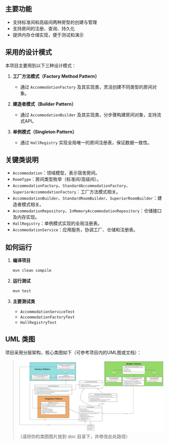 
## 主要功能

- 支持标准间和高级间两种房型的创建与管理
- 支持房间的注册、查询、持久化
- 提供内存仓储实现，便于测试和演示

## 采用的设计模式

本项目主要用到以下三种设计模式：

1. **工厂方法模式（Factory Method Pattern）**
   - 通过 `AccommodationFactory` 及其实现类，灵活创建不同类型的房间对象。

2. **建造者模式（Builder Pattern）**
   - 通过 `AccommodationBuilder` 及其实现类，分步骤构建房间对象，支持流式API。

3. **单例模式（Singleton Pattern）**
   - 通过 `HallRegistry` 实现全局唯一的房间注册表，保证数据一致性。

## 关键类说明

- `Accommodation`：领域模型，表示宿舍房间。
- `RoomType`：房间类型枚举（标准间/高级间）。
- `AccommodationFactory`、`StandardAccommodationFactory`、`SuperiorAccommodationFactory`：工厂方法模式相关。
- `AccommodationBuilder`、`StandardRoomBuilder`、`SuperiorRoomBuilder`：建造者模式相关。
- `AccommodationRepository`、`InMemoryAccommodationRepository`：仓储接口及内存实现。
- `HallRegistry`：单例模式实现的全局注册表。
- `AccommodationService`：应用服务，协调工厂、仓储和注册表。

## 如何运行

1. **编译项目**
   ```bash
   mvn clean compile
   ```

2. **运行测试**
   ```bash
   mvn test
   ```

3. **主要测试类**
   - `AccommodationServiceTest`
   - `AccommodationFactoryTest`
   - `HallRegistryTest`

## UML 类图

项目采用分层架构，核心类图如下（可参考项目内的UML图或文档）：

> ![UML类图](./doc/class-diagram.png)  
> （请将你的类图图片放到 doc 目录下，并修改此处路径）
